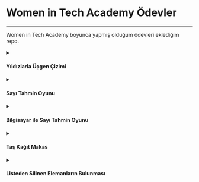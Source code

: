 # Women in Tech Academy Ödevler

---

Women in Tech Academy boyunca yapmış olduğum ödevleri eklediğim repo.

<details>
<summary>

#### Yıldızlarla Üçgen Çizimi

</summary>

https://media.giphy.com/media/eGO8AfEHjNKKNOPCrl/giphy.gif

##### [Kod](1-yildizlarla_ucgen_cizimi.ipynb)

</details>

<details>
<summary>

#### Sayı Tahmin Oyunu

</summary>

##### [Kod](2-sayi_tahmin_oyunu.ipynb)

</details>

<details>
<summary>

#### Bilgisayar ile Sayı Tahmin Oyunu

</summary>

##### [Kod](3-sayi_tahmin_bilgisayar.ipynb) 

</details>

<details>
<summary>

#### Taş Kağıt Makas

</summary>

##### [Kod](4-tas_kagit_makas.ipynb)

</details>

<details>
<summary>

#### Listeden Silinen Elemanların Bulunması

</summary>

##### [Kod](5-listeden_silinenleri_bulma.ipynb) 

</details>
